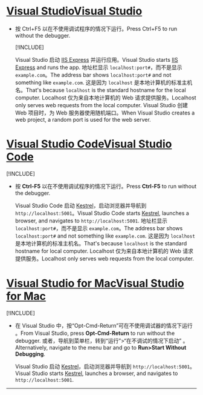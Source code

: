 # <a name="visual-studio"></a>[<span data-ttu-id="4e9b0-101">Visual Studio</span><span class="sxs-lookup"><span data-stu-id="4e9b0-101">Visual Studio</span></span>](#tab/visual-studio)

* <span data-ttu-id="4e9b0-102">按 Ctrl+F5 以在不使用调试程序的情况下运行。</span><span class="sxs-lookup"><span data-stu-id="4e9b0-102">Press Ctrl+F5 to run without the debugger.</span></span>

  [!INCLUDE[](~/includes/trustCertVS.md)]

  <span data-ttu-id="4e9b0-103">Visual Studio 启动 [IIS Express](/iis/extensions/introduction-to-iis-express/iis-express-overview) 并运行应用。</span><span class="sxs-lookup"><span data-stu-id="4e9b0-103">Visual Studio starts [IIS Express](/iis/extensions/introduction-to-iis-express/iis-express-overview) and runs the app.</span></span> <span data-ttu-id="4e9b0-104">地址栏显示 `localhost:port#`，而不是显示 `example.com`。</span><span class="sxs-lookup"><span data-stu-id="4e9b0-104">The address bar shows `localhost:port#` and not something like `example.com`.</span></span> <span data-ttu-id="4e9b0-105">这是因为 `localhost` 是本地计算机的标准主机名。</span><span class="sxs-lookup"><span data-stu-id="4e9b0-105">That's because `localhost` is the standard hostname for the local computer.</span></span> <span data-ttu-id="4e9b0-106">Localhost 仅为来自本地计算机的 Web 请求提供服务。</span><span class="sxs-lookup"><span data-stu-id="4e9b0-106">Localhost only serves web requests from the local computer.</span></span> <span data-ttu-id="4e9b0-107">Visual Studio 创建 Web 项目时，为 Web 服务器使用随机端口。</span><span class="sxs-lookup"><span data-stu-id="4e9b0-107">When Visual Studio creates a web project, a random port is used for the web server.</span></span>
 
# <a name="visual-studio-code"></a>[<span data-ttu-id="4e9b0-108">Visual Studio Code</span><span class="sxs-lookup"><span data-stu-id="4e9b0-108">Visual Studio Code</span></span>](#tab/visual-studio-code)

  [!INCLUDE[](~/includes/trustCertVSC.md)]

* <span data-ttu-id="4e9b0-109">按 **Ctrl-F5** 以在不使用调试程序的情况下运行。</span><span class="sxs-lookup"><span data-stu-id="4e9b0-109">Press **Ctrl-F5** to run without the debugger.</span></span>

  <span data-ttu-id="4e9b0-110">Visual Studio Code 启动 [Kestrel](xref:fundamentals/servers/kestrel)，启动浏览器并导航到 `http://localhost:5001`。</span><span class="sxs-lookup"><span data-stu-id="4e9b0-110">Visual Studio Code starts [Kestrel](xref:fundamentals/servers/kestrel), launches a browser, and navigates to `http://localhost:5001`.</span></span> <span data-ttu-id="4e9b0-111">地址栏显示 `localhost:port#`，而不是显示 `example.com`。</span><span class="sxs-lookup"><span data-stu-id="4e9b0-111">The address bar shows `localhost:port#` and not something like `example.com`.</span></span> <span data-ttu-id="4e9b0-112">这是因为 `localhost` 是本地计算机的标准主机名。</span><span class="sxs-lookup"><span data-stu-id="4e9b0-112">That's because `localhost` is the standard hostname for  local computer.</span></span> <span data-ttu-id="4e9b0-113">Localhost 仅为来自本地计算机的 Web 请求提供服务。</span><span class="sxs-lookup"><span data-stu-id="4e9b0-113">Localhost only serves web requests from the local computer.</span></span>

  
# <a name="visual-studio-for-mac"></a>[<span data-ttu-id="4e9b0-114">Visual Studio for Mac</span><span class="sxs-lookup"><span data-stu-id="4e9b0-114">Visual Studio for Mac</span></span>](#tab/visual-studio-mac)

  [!INCLUDE[](~/includes/trustCertMac.md)]

* <span data-ttu-id="4e9b0-115">在 Visual Studio 中，按“Opt-Cmd-Return”可在不使用调试器的情况下运行  。</span><span class="sxs-lookup"><span data-stu-id="4e9b0-115">From Visual Studio, press **Opt-Cmd-Return** to run without the debugger.</span></span> <span data-ttu-id="4e9b0-116">或者，导航到菜单栏，转到“运行”>“在不调试的情况下启动”  。</span><span class="sxs-lookup"><span data-stu-id="4e9b0-116">Alternatively, navigate to the menu bar and go to **Run>Start Without Debugging**.</span></span>

  <span data-ttu-id="4e9b0-117">Visual Studio 启动 [Kestrel](xref:fundamentals/servers/kestrel)，启动浏览器并导航到 `http://localhost:5001`。</span><span class="sxs-lookup"><span data-stu-id="4e9b0-117">Visual Studio starts [Kestrel](xref:fundamentals/servers/kestrel), launches a browser, and navigates to `http://localhost:5001`.</span></span>

<!-- End of VS tabs -->

---